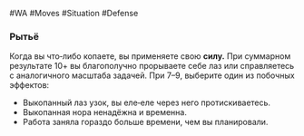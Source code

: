 #WA #Moves #Situation #Defense  

### Рытьё  
Когда вы что‑либо копаете, вы применяете свою  **силу.** При суммарном результате 10+ вы благополучно прорываете себе лаз или справляетесь  с аналогичного масштаба задачей. При 7–9,  выберите один из побочных эффектов:  
- Выкопанный лаз узок, вы еле‑еле через него  протискиваетесь.  
- Выкопанная нора ненадёжна и временна.  
- Работа заняла гораздо больше времени,  чем вы планировали.